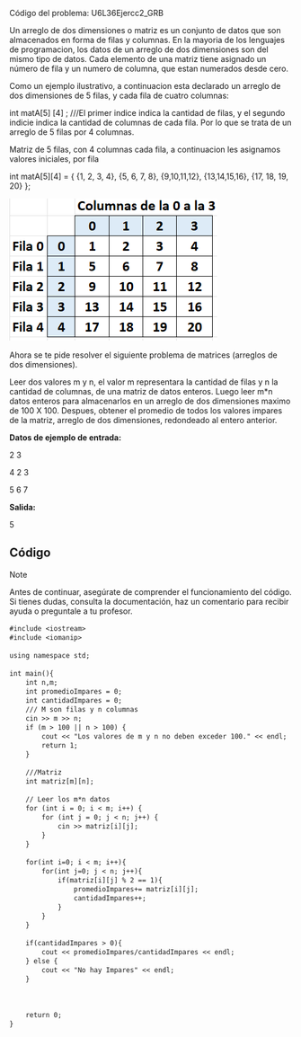 Código del problema: U6L36Ejercc2_GRB

Un arreglo de dos dimensiones o matriz es un conjunto de datos que son almacenados en forma de filas y columnas. En la mayoria de los lenguajes de programacion, los datos de un arreglo de dos dimensiones son del mismo tipo de datos. Cada elemento de una matriz tiene asignado un número de fila y un numero de columna, que estan numerados desde cero.

Como un ejemplo ilustrativo, a continuacion esta declarado un arreglo de dos dimensiones de 5 filas, y cada fila de cuatro columnas:

int matA[5] [4] ; ///El primer indice indica la cantidad de filas, y el segundo indicie indica la cantidad de columnas de cada fila. Por lo que se trata de un arreglo de 5 filas por 4 columnas.

Matriz de 5 filas, con 4 columnas cada fila, a continuacion les asignamos valores iniciales, por fila

int matA[5][4] = { {1, 2, 3, 4}, {5, 6, 7, 8}, {9,10,11,12}, {13,14,15,16}, {17, 18, 19, 20} };

![img36.png](img36.png?raw=true)

Ahora se te pide resolver el siguiente problema de matrices (arreglos de dos dimensiones).

Leer dos valores m y n, el valor m representara la cantidad de filas y n la cantidad de columnas, de una matriz de datos enteros. Luego leer m\*n datos enteros para almacenarlos en un arreglo de dos dimensiones maximo de 100 X 100. Despues, obtener el promedio de todos los valores impares de la matriz, arreglo de dos dimensiones, redondeado al entero anterior.

**Datos de ejemplo de entrada:**

2 3

4 2 3

5 6 7

**Salida:**

5

## Código

> [!NOTE]  
> Antes de continuar, asegúrate de comprender el funcionamiento del código.  
> Si tienes dudas, consulta la documentación, haz un comentario para recibir ayuda o preguntale a tu profesor.

```
#include <iostream>
#include <iomanip>

using namespace std;

int main(){
    int n,m;
    int promedioImpares = 0;
    int cantidadImpares = 0;
    /// M son filas y n columnas
	cin >> m >> n;
	if (m > 100 || n > 100) {
        cout << "Los valores de m y n no deben exceder 100." << endl;
        return 1;
    }

    ///Matriz
    int matriz[m][n];

    // Leer los m*n datos
    for (int i = 0; i < m; i++) {
        for (int j = 0; j < n; j++) {
            cin >> matriz[i][j];
        }
    }

    for(int i=0; i < m; i++){
        for(int j=0; j < n; j++){
            if(matriz[i][j] % 2 == 1){
                promedioImpares+= matriz[i][j];
                cantidadImpares++;
            }
        }
    }

    if(cantidadImpares > 0){
        cout << promedioImpares/cantidadImpares << endl;
    } else {
        cout << "No hay Impares" << endl;
    }



    return 0;
}
```

